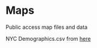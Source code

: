 # Maps

Public access map files and data

NYC Demographics.csv from [here]( https://data.census.gov/mdat/#/search?ds=ACSPUMS1Y2018&cv=SEX,RAC1P,AGEP_RC3&rv=ucgid&wt=PWGTP&g=7950000US3603701,3603702,3603703,3603704,3603705,3603706,3603707,3603708,3603709,3603710,3603801,3603802,3603803,3603804,3603805,3603806,3603807,3603808,3603809,3603810,3603901,3603902,3603903,3604001,3604002,3604003,3604004,3604005,3604006,3604007,3604008,3604009,3604010,3604011,3604012,3604013,3604014,3604015,3604016,3604017,3604018,3604101,3604102,3604103,3604104,3604105,3604106,3604107,3604108,3604109,3604110,3604111,3604112,3604113,3604114&AGEP_RC3=%7B%22S%22%3A%22Age%20recode%22%2C%22R%22%3A%22AGEP%22%2C%22W%22%3A%22PWGTP%22%2C%22V%22%3A%5B%5B%225%3A9%22%2C%22Between%205%20and%209%22%5D%2C%5B%2210%3A14%22%2C%22Between%2010%20and%2014%22%5D%2C%5B%2215%3A19%22%2C%22Between%2015%20and%2019%22%5D%2C%5B%2220%3A24%22%2C%22Between%2020%20and%2024%22%5D%2C%5B%2225%3A29%22%2C%22Between%2025%20and%2029%22%5D%2C%5B%2230%3A34%22%2C%22Between%2030%20and%2034%22%5D%2C%5B%2235%3A39%22%2C%22Between%2035%20and%2039%22%5D%2C%5B%2240%3A44%22%2C%22Between%2040%20and%2044%22%5D%2C%5B%2245%3A49%22%2C%22Between%2045%20and%2049%22%5D%2C%5B%2250%3A54%22%2C%22Between%2050%20and%2054%22%5D%2C%5B%2255%3A59%22%2C%22Between%2055%20and%2059%22%5D%2C%5B%2260%3A64%22%2C%22Between%2060%20and%2064%22%5D%2C%5B%2265%3A69%22%2C%22Between%2065%20and%2069%22%5D%2C%5B%2270%3A74%22%2C%22Between%2070%20and%2074%22%5D%2C%5B%2275%3A79%22%2C%22Between%2075%20and%2079%22%5D%2C%5B%2280%3A84%22%2C%22Between%2080%20and%2084%22%5D%2C%5B%2285%3A89%22%2C%22Between%2085%20and%2089%22%5D%2C%5B%2290%3A94%22%2C%22Between%2090%20and%2094%22%5D%2C%5B%2295%3A99%22%2C%22Between%2095%20and%2099%22%5D%2C%5B%221%3A4%2C00%22%2C%22Between%200%20and%204%22%5D%5D%7D)

